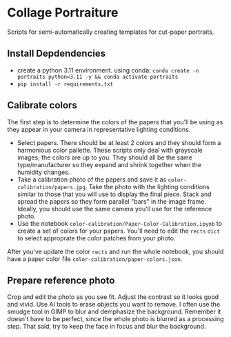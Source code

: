 # Collage Portraiture

Scripts for semi-automatically creating templates for cut-paper portraits.

## Install Depdendencies

* create a python 3.11 environment. using conda: `conda create -n portraits python=3.11 -y && conda activate portraits`
* `pip install -r requirements.txt`

## Calibrate colors

The first step is to determine the colors of the papers that you'll be using as they appear in your camera in representative lighting conditions.

* Select papers. There should be at least 2 colors and they should form a harmonious color pallette. These scripts only deal with grayscale images; the colors are up to you. They should all be the same type/manufacturer so they expand and shrink together when the humidity changes.
* Take a calibration photo of the papers and save it as `color-calibration/papers.jpg`. Take the photo with the lighting conditions similar to those that you will use to display the final piece. Stack and spread the papers so they form parallel "bars" in the image frame. Ideally, you should use the same camera you'll use for the reference photo. 
* Use the notebook `color-calibration/Paper-Color-Calibration.ipynb` to create a set of colors for your papers. You'll need to edit the `rects` `dict` to select approprate the color patches from your photo.

After you've update the color `rects` and run the whole notebook, you should have a paper color file `color-calibration/paper-colors.json`.

## Prepare reference photo

Crop and edit the photo as you see fit. Adjust the contrast so it looks good and vivid. Use AI tools to erase objects you want to remove. I often use the smudge tool in GIMP to blur and demphasize the background. Remember it doesn't have to be perfect, since the whole photo is blurred as a processing step. That said, try to keep the face in focus and blur the background.
